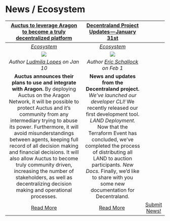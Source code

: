 # News / Ecosystem

[**Auctus to leverage Aragon to become a truly decentralized platform**](https://blog.auctus.org/auctus-collaborating-with-aragon-to-become-a-truly-decentralized-platform-2fd6b4d1178c) | [**Decentraland Project Updates — January 31st**](https://blog.decentraland.org/decentraland-project-updates-january-31st-a99258b90642) |  |
:-----------:|:-----------:|:-----------:|
[_Ecosystem_](ecosystem.md) | [_Ecosystem_](ecosystem.md) |  |
[<img src="../images/auctus_aragon.png">](https://blog.auctus.org/auctus-collaborating-with-aragon-to-become-a-truly-decentralized-platform-2fd6b4d1178c) | [<img src="../images/decentraland_project_updates.jpeg">](https://blog.decentraland.org/decentraland-project-updates-january-31st-a99258b90642) |  |
_Author [Ludmila Lopes](https://blog.auctus.org/@ludmila.omlopes) on Jan 10_ | _Author [Eric Schallock](https://blog.decentraland.org/@schallock) on Feb 1_ |  |
**Auctus announces their plans to use and integrate with Aragon.** By deploying Auctus on the Aragon Network, it will be possible to protect Auctus and it’s community from any intermediary trying to abuse its power. Furthermore, it will avoid misunderstandings between agents, keeping full record of all decision making and financial decisions. It will also allow Auctus to become truly community driven, increasing the number of stakeholders, as well as decentralizing decision making and operational processes. | **News and updates from the Decentraland project.** _We’ve launched our developer CLI!_ We recently released our first development tool. _LAND Deployment._ Now that the Terraform Event has concluded, we’ve completed the process of distributing all LAND to auction participants. _New Docs._ Finally, we’d like to share with you some new documentation for Decentraland. |  |
[Read More](https://blog.auctus.org/auctus-collaborating-with-aragon-to-become-a-truly-decentralized-platform-2fd6b4d1178c) | [Read More](https://blog.decentraland.org/decentraland-project-updates-january-31st-a99258b90642) | [Submit News!](/guides/guide_for_submitting_news.md) | [Submit News!](/guides/guide_for_submitting_news.md) |
